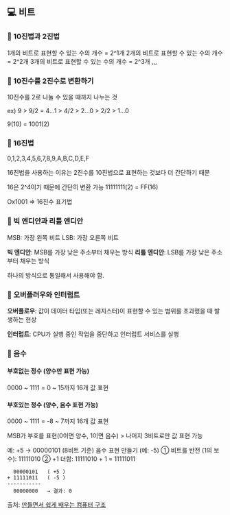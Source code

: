 ## 💻 비트

### 📌 10진법과 2진법

1개의 비트로 표현할 수 있는 수의 개수 = 2^1개
2개의 비트로 표현할 수 있는 수의 개수 = 2^2개
3개의 비트로 표현할 수 있는 수의 개수 = 2^3개
,,,

### 📌 10진수를 2진수로 변환하기

10진수를 2로 나눌 수 있을 때까지 나누는 것

ex) 9 > 9/2 = 4...1 > 4/2 > 2...0 > 2/2 > 1...0

9(10) = 1001(2)

### 📌 16진법

0,1,2,3,4,5,6,7,8,9,A,B,C,D,E,F

16진법을 사용하는 이유는 2진수를 10진법으로 표현하는 것보다 더 간단하기 때문

16은 2^4이기 때문에 간단히 변환 가능
11111111(2) = FF(16)

Ox1001 => 16진수 표기법

### 📌 빅 엔디안과 리틀 엔디안

MSB: 가장 왼쪽 비트
LSB: 가장 오른쪽 비트

**빅 엔디안**: MSB를 가장 낮은 주소부터 채우는 방식
**리틀 엔디안**: LSB를 가장 낮은 주소부터 채우는 방식

하나의 방식으로 통일해서 사용해야 함.

### 📌 오버플러우와 인터럽트

**오버플로우**: 값이 데이터 타입(또는 레지스터)이 표현할 수 있는 범위를 초과했을 때 발생하는 현상

**인터럽트**: CPU가 실행 중인 작업을 중단하고 인터럽트 서비스를 실행

### 📌 음수

#### 부호없는 정수 (양수만 표현 가능)

0000 ~ 1111 = 0 ~ 15까지 16개 값 표현

#### 부호있는 정수 (양수, 음수 표현 가능)

0000 ~ 1111 = -8 ~ 7까지 16개 값 표현

MSB가 부호를 표현(0이면 양수, 1이면 음수) > 나머지 3비트로만 값 표현 가능

예: +5 → 00000101 (8비트 기준)
음수 표현 만들기 (예: -5)
① 비트를 반전 (1의 보수): 11111010
② +1 더함: 11111010 + 1 = 11111011

```
  00000101   ( +5 )
+ 11111011   ( -5 )
-----------
  00000000   → 결과: 0
```

출처: [만들면서 쉽게 배우는 컴퓨터 구조](https://www.inflearn.com/course/%EB%A7%8C%EB%93%A4%EB%A9%B4%EC%84%9C-%EB%B0%B0%EC%9A%B0%EB%8A%94-%EC%BB%B4%ED%93%A8%ED%84%B0-%EA%B5%AC%EC%A1%B0/dashboard)
